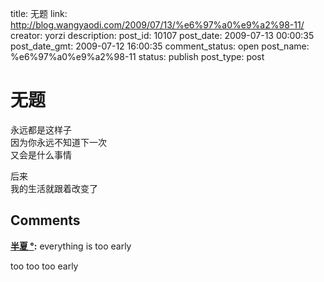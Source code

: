 title: 无题
link: http://blog.wangyaodi.com/2009/07/13/%e6%97%a0%e9%a2%98-11/
creator: yorzi
description: 
post_id: 10107
post_date: 2009-07-13 00:00:35
post_date_gmt: 2009-07-12 16:00:35
comment_status: open
post_name: %e6%97%a0%e9%a2%98-11
status: publish
post_type: post

# 无题

永远都是这样子  
因为你永远不知道下一次  
又会是什么事情  
  
后来  
我的生活就跟着改变了

## Comments

**[半夏 °](#248 "2009-07-14 04:21:19"):** everything is too early  
  
too too too early

